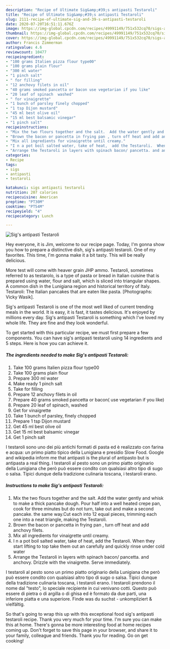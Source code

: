 ```yaml
---
description: "Recipe of Ultimate Sig&amp;#39;s antipasti Testaroli"
title: "Recipe of Ultimate Sig&amp;#39;s antipasti Testaroli"
slug: 2111-recipe-of-ultimate-sig-and-39-s-antipasti-testaroli
date: 2020-07-20T16:51:11.676Z
image: https://img-global.cpcdn.com/recipes/49991149/751x532cq70/sigs-antipasti-testaroli-recipe-main-photo.jpg
thumbnail: https://img-global.cpcdn.com/recipes/49991149/751x532cq70/sigs-antipasti-testaroli-recipe-main-photo.jpg
cover: https://img-global.cpcdn.com/recipes/49991149/751x532cq70/sigs-antipasti-testaroli-recipe-main-photo.jpg
author: Francis Zimmerman
ratingvalue: 4.6
reviewcount: 10477
recipeingredient:
- "100 grams Italien pizza flour type00"
- "100 grams plain flour"
- "300 ml water"
- "1 pinch salt"
- " for filling"
- "12 anchovy filets in oil"
- "40 grams smoked pancetta or bacon use vegetarian if you like"
- "20 leaf of spinach  washed"
- " for vinaigrette"
- "1 bunch of parsley finely chopped"
- "1 tsp Dijon mustard"
- "45 ml best olive oil"
- "15 ml best balsamic vinegar"
- "1 pinch salt"
recipeinstructions:
- "Mix the two flours together and the salt.  Add the water gently and whisk to make a thick pancake dough. Pour half into a well heated crepe pan,  cook for three minutes but do not turn, take out and make a second pancake. the same way.Cut each into 12 equal pieces, trimming each one into a neat triangle, making the Testaroli."
- "Brown the bacon or pancetta in frying pan , turn off heat and add anchovy filets."
- "Mix all ingredients for vinaigrette until creamy."
- "I n a pot boil salted water, take of heat,  add the Testaroli.  When they start lifting to top take them out an carefully and quickly rinse under cold water"
- "Arrange the Testaroli in layers with spinach bacon/ pancetta. and anchovy. Drizzle with the vinaigrette.  Serve immediately."
categories:
- Recipe
tags:
- sigs
- antipasti
- testaroli

katakunci: sigs antipasti testaroli 
nutrition: 207 calories
recipecuisine: American
preptime: "PT30M"
cooktime: "PT54M"
recipeyield: "4"
recipecategory: Lunch

---
```



![Sig&#39;s antipasti Testaroli](https://img-global.cpcdn.com/recipes/49991149/751x532cq70/sigs-antipasti-testaroli-recipe-main-photo.jpg)

Hey everyone, it is Jim, welcome to our recipe page. Today, I'm gonna show you how to prepare a distinctive dish, sig&#39;s antipasti testaroli. One of my favorites. This time, I'm gonna make it a bit tasty. This will be really delicious.

More test will come with heaver grain JHP ammo. Testaroli, sometimes referred to as testarolo, is a type of pasta or bread in Italian cuisine that is prepared using water, flour and salt, which is sliced into triangular shapes. A common dish in the Lunigiana region and historical territory of Italy. Testaroli: The Italian pancakes that are eaten like pasta. [Photographs: Vicky Wasik].

Sig&#39;s antipasti Testaroli is one of the most well liked of current trending meals in the world. It is easy, it is fast, it tastes delicious. It's enjoyed by millions every day. Sig&#39;s antipasti Testaroli is something which I've loved my whole life. They are fine and they look wonderful.


To get started with this particular recipe, we must first prepare a few components. You can have sig&#39;s antipasti testaroli using 14 ingredients and 5 steps. Here is how you can achieve it.

<!--inarticleads1-->

##### The ingredients needed to make Sig&#39;s antipasti Testaroli:

1. Take 100 grams Italien pizza flour type00
1. Take 100 grams plain flour
1. Prepare 300 ml water
1. Make ready 1 pinch salt
1. Take  for filling
1. Prepare 12 anchovy filets in oil
1. Prepare 40 grams smoked pancetta or bacon( use vegetarian if you like)
1. Prepare 20 leaf of spinach,  washed
1. Get  for vinaigrette
1. Take 1 bunch of parsley, finely chopped
1. Prepare 1 tsp Dijon mustard
1. Get 45 ml best olive oil
1. Get 15 ml best balsamic vinegar
1. Get 1 pinch salt


I testaroli sono uno dei più antichi formati di pasta ed è realizzato con farina e acqua: un primo piatto tipico della Lunigiana e presidio Slow Food. Google and wikipedia inform me that antipasti is the plural of antipasto but is antipasta a real thing. I testaroli al pesto sono un primo piatto originario della Lunigiana che però può essere condito con qualsiasi altro tipo di sugo o salsa. Tipici dunque della tradizione culinaria toscana, i testaroli erano. 

<!--inarticleads2-->

##### Instructions to make Sig&#39;s antipasti Testaroli:

1. Mix the two flours together and the salt.  Add the water gently and whisk to make a thick pancake dough. Pour half into a well heated crepe pan,  cook for three minutes but do not turn, take out and make a second pancake. the same way.Cut each into 12 equal pieces, trimming each one into a neat triangle, making the Testaroli.
1. Brown the bacon or pancetta in frying pan , turn off heat and add anchovy filets.
1. Mix all ingredients for vinaigrette until creamy.
1. I n a pot boil salted water, take of heat,  add the Testaroli.  When they start lifting to top take them out an carefully and quickly rinse under cold water
1. Arrange the Testaroli in layers with spinach bacon/ pancetta. and anchovy. Drizzle with the vinaigrette.  Serve immediately.


I testaroli al pesto sono un primo piatto originario della Lunigiana che però può essere condito con qualsiasi altro tipo di sugo o salsa. Tipici dunque della tradizione culinaria toscana, i testaroli erano. I testaroli prendono il nome dal &#34;testo&#34;, lo speciale recipiente in cui venivano cotti. Questo può essere di pietra o di argilla o di ghisa ed è formato da due parti, una inferiore piatta e una superiore. Finde was du suchst - unkompliziert &amp; vielfältig. 

So that's going to wrap this up with this exceptional food sig&#39;s antipasti testaroli recipe. Thank you very much for your time. I'm sure you can make this at home. There's gonna be more interesting food at home recipes coming up. Don't forget to save this page in your browser, and share it to your family, colleague and friends. Thank you for reading. Go on get cooking!
